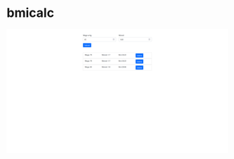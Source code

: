 # bmicalc
![bmicalc](https://github.com/KrzysztofBojarczuk/bmicalc/blob/main/2022-01-26%20(14).png)
